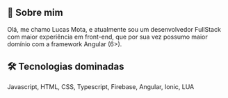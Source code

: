 
## 🚀 Sobre mim
Olá, me chamo Lucas Mota, e atualmente sou um desenvolvedor FullStack com maior experiência em front-end, que por sua vez possumo maior domínio com a framework Angular (6>).




## 🛠 Tecnologias dominadas
Javascript, HTML, CSS, Typescript, Firebase, Angular, Ionic, LUA

